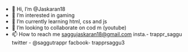 - 👋 Hi, I’m @Jaskaran18
- 👀 I’m interested in gaming
- 🌱 I’m currently learning html, css and js
- 💞️ I’m looking to collaborate on cod m (youtube)
- 📫 How to reach me saggujaskaran18@gmail.com
insta.- trappr_saggu
twitter - @saggutrappr
facbook- trapprsaggu3

<!---
Jaskaran18/Jaskaran18 is a ✨ special ✨ repository because its `README.md` (this file) appears on your GitHub profile.
You can click the Preview link to take a look at your changes.
--->
